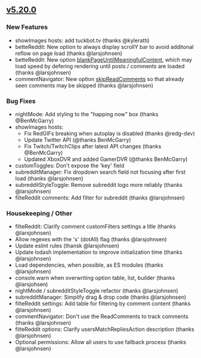 ## [v5.20.0](https://github.com/honestbleeps/Reddit-Enhancement-Suite/releases/v5.20.0)

### New Features

- showImages hosts: add tuckbot.tv (thanks @kyleratti)
- betteReddit: New option to always display scrollY bar to avoid additonal reflow on page load (thanks @larsjohnsen)
- betteReddit: New option [blankPageUntilMeaningfulContent](https://www.reddit.com/#res:settings/betteReddit/blankPageUntilMeaningfulContent), which may load speed by defering rendering until posts / comments are loaded (thanks @larsjohnsen)
- commentNavigator: New option [skipReadComments](https://www.reddit.com/#res:settings/commentNavigator/skipReadComments) so that already seen comments may be skipped (thanks @larsjohnsen)

### Bug Fixes

- nightMode: Add styling to the "happing now" box (thanks @BenMcGarry)
- showImages hosts:
  - Fix RedGIFs breaking when autoplay is disabled (thanks @redg-dev)
  - Update Twitter API (@thanks BenMcGarry)
  - Fix Twitch/TwitchClips after latest API changes (thanks @BenMcGarry)
  - Updated XboxDVR and added GamerDVR (@thanks BenMcGarry)
- customToggles: Don't expose the 'key' field
- subredditManager: Fix dropdown search field not focusing after first load (thanks @larsjohnsen)
- subredditStyleToggle: Remove subreddit logo more reliably (thanks @larsjohnsen)
- filteReddit comments: Add filter for subreddit (thanks @larsjohnsen)

### Housekeeping / Other

- filteReddit: Clarify comment customFilters settings a litle (thanks @larsjohnsen)
- Allow regexes with the 's' (dotAll) flag (thanks @larsjohnsen)
- Update eslint rules (thansk @larsjohnsen)
- Update lodash implementation to improve initialization time (thanks @larsjohnsen)
- Load dependencies, when possible, as ES modules (thanks @larsjohnsen)
- console.warn when overwriting option table, list, builder (thanks @larsjohsen)
- nightMode / subredditStyleToggle refactor (thanks @larsjohnsen)
- subredditManager: Simplify drag & drop code (thanks @larsjohnsen)
- filteReddit settings: Add table for filtering by comment content (thanks @larsjohnsen)
- commentNavigator: Don't use the ReadComments to track comments (thanks @larsjohnsen)
- filteReddit options: Clarify usersMatchRepliesAction description (thanks @larsjohnsen)
- Optional permissions: Allow all users to use fallback process (thanks @larsjohnsen)
